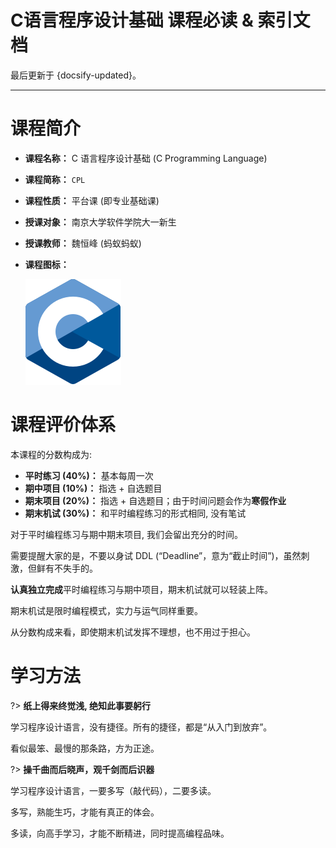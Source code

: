 # C语言程序设计基础 课程必读 & 索引文档

最后更新于 {docsify-updated}。

---
# 课程简介

- **课程名称：** C 语言程序设计基础 (C Programming Language)
- **课程简称：** `CPL`
- **课程性质：** 平台课 (即专业基础课)
- **授课对象：** 南京大学软件学院大一新生
- **授课教师：** 魏恒峰 (蚂蚁蚂蚁)
- **课程图标：**

    ![CPL](.assets/images/C_Programming_Language.svg ':size=10%')

# 课程评价体系

本课程的分数构成为:

- **平时练习 (40%)：** 基本每周一次
- **期中项目 (10%)：** 指选 + 自选题目
- **期末项目 (20%)：** 指选 + 自选题目；由于时间问题会作为**寒假作业**
- **期末机试 (30%)：** 和平时编程练习的形式相同, 没有笔试

对于平时编程练习与期中期末项目, 我们会留出充分的时间。

需要提醒大家的是，不要以身试 DDL (“Deadline”，意为“截止时间”)，虽然刺激，但鲜有不失手的。

**认真独立完成**平时编程练习与期中项目，期末机试就可以轻装上阵。

期末机试是限时编程模式，实力与运气同样重要。

从分数构成来看，即使期末机试发挥不理想，也不用过于担心。

# 学习方法

?> **纸上得来终觉浅, 绝知此事要躬行**

学习程序设计语言，没有捷径。所有的捷径，都是“从入门到放弃”。

看似最笨、最慢的那条路，方为正途。

?> **操千曲而后晓声，观千剑而后识器**

学习程序设计语言，一要多写（敲代码），二要多读。

多写，熟能生巧，才能有真正的体会。

多读，向高手学习，才能不断精进，同时提高编程品味。